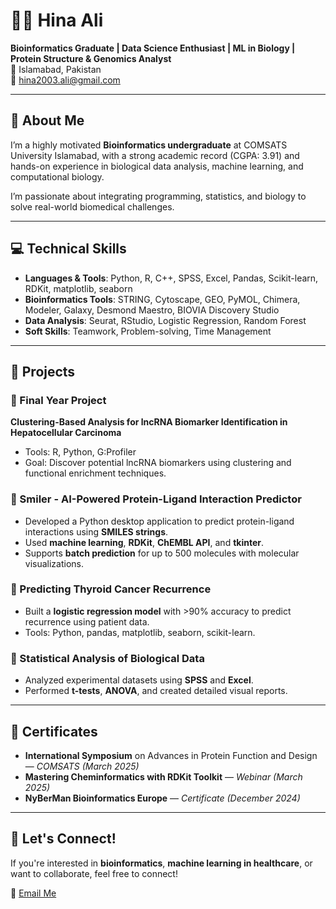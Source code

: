 # 👩‍🔬 Hina Ali

**Bioinformatics Graduate | Data Science Enthusiast | ML in Biology | Protein Structure & Genomics Analyst**  
📍 Islamabad, Pakistan  
📧 hina2003.ali@gmail.com  

---

## 🌱 About Me

I’m a highly motivated **Bioinformatics undergraduate** at COMSATS University Islamabad, with a strong academic record (CGPA: 3.91) and hands-on experience in biological data analysis, machine learning, and computational biology. 

I’m passionate about integrating programming, statistics, and biology to solve real-world biomedical challenges.


---

## 💻 Technical Skills

- **Languages & Tools**: Python, R, C++, SPSS, Excel, Pandas, Scikit-learn, RDKit, matplotlib, seaborn  
- **Bioinformatics Tools**: STRING, Cytoscape, GEO, PyMOL, Chimera, Modeler, Galaxy, Desmond Maestro, BIOVIA Discovery Studio  
- **Data Analysis**: Seurat, RStudio, Logistic Regression, Random Forest  
- **Soft Skills**: Teamwork, Problem-solving, Time Management  

---

## 🧪 Projects

### 🔹 Final Year Project
**Clustering-Based Analysis for lncRNA Biomarker Identification in Hepatocellular Carcinoma**  
- Tools: R, Python, G:Profiler  
- Goal: Discover potential lncRNA biomarkers using clustering and functional enrichment techniques.

### 🔹 Smiler - AI-Powered Protein-Ligand Interaction Predictor
- Developed a Python desktop application to predict protein-ligand interactions using **SMILES strings**.
- Used **machine learning**, **RDKit**, **ChEMBL API**, and **tkinter**.
- Supports **batch prediction** for up to 500 molecules with molecular visualizations.

### 🔹 Predicting Thyroid Cancer Recurrence
- Built a **logistic regression model** with >90% accuracy to predict recurrence using patient data.
- Tools: Python, pandas, matplotlib, seaborn, scikit-learn.

### 🔹 Statistical Analysis of Biological Data
- Analyzed experimental datasets using **SPSS** and **Excel**.
- Performed **t-tests**, **ANOVA**, and created detailed visual reports.

---

## 📜 Certificates

- **International Symposium** on Advances in Protein Function and Design — _COMSATS (March 2025)_
- **Mastering Cheminformatics with RDKit Toolkit** — _Webinar (March 2025)_
- **NyBerMan Bioinformatics Europe** — _Certificate (December 2024)_

---

## 🚀 Let's Connect!

If you're interested in **bioinformatics**, **machine learning in healthcare**, or want to collaborate, feel free to connect!

💌 [Email Me](mailto:hina2003.ali@gmail.com)


